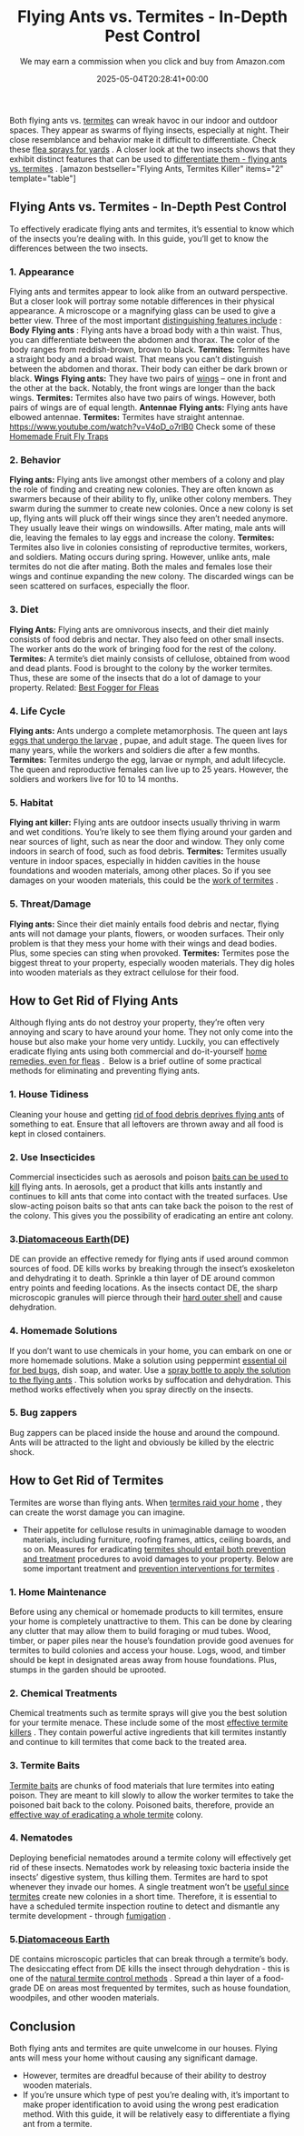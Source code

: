 ﻿---
author: We may earn a commission when you click and buy from Amazon.com
layout: post
title: Flying Ants vs. Termites - In-Depth Pest Control
date: '2025-05-04T20:28:41+00:00'
categories:
- Ants
- Guide
tags: []
slug: /flying-ants-vs-termites/
lastmod: 2025-05-07T12:21:26+03:00
---

Both flying ants vs.
[termites](https://pestpolicy.com/what-does-a-termite-look-like/)
can wreak havoc in our indoor and outdoor spaces. They appear as swarms of flying insects, especially at night.
Their close resemblance and behavior make it difficult to differentiate. Check these
[flea sprays for yards](https://pestpolicy.com/best-flea-spray-for-yard/)
.
A closer look at the two insects shows that they exhibit distinct features that can be used to
[differentiate them - flying ants vs. termites](https://entomology.k-state.edu/extension/diagnostician/lab-news/winged-ants-vs-termites.html)
.
[amazon bestseller="Flying Ants, Termites Killer" items="2" template="table"]
## Flying Ants vs. Termites - In-Depth Pest Control
To effectively eradicate flying ants and termites, it’s essential to know which of the insects you’re dealing with. In this guide, you’ll get to know the differences between the two insects.
### 1. Appearance
Flying ants and termites appear to look alike from an outward perspective. But a closer look will portray some notable differences in their physical appearance.
A microscope or a magnifying glass can be used to give a better view. Three of the most important
[distinguishing features include](https://u.osu.edu/biomuseum/2017/01/30/mites-as-parasitoids-of-invasive-ants/)
:
**Body**
**Flying ants**
: Flying ants have a broad body with a thin waist. Thus, you can differentiate between the abdomen and thorax. The color of the body ranges from reddish-brown, brown to black.
**Termites:**
Termites have a straight body and a broad waist. That means you can’t distinguish between the abdomen and thorax. Their body can either be dark brown or black.
**Wings**
**Flying ants:**
They have two pairs of
[wings](https://pestpolicy.com/do-bed-bugs-have-wings/)
– one in front and the other at the back. Notably, the front wings are longer than the back wings.
**Termites:**
Termites also have two pairs of wings. However, both pairs of wings are of equal length.
**Antennae**
**Flying ants:**
Flying ants have elbowed antennae.
**Termites:**
Termites have straight antennae.
https://www.youtube.com/watch?v=V4oD_o7rlB0
Check some of these
[Homemade Fruit Fly Traps](https://pestpolicy.com/homemade-fruit-fly-trap/)
### 2. Behavior
**Flying ants:**
Flying ants live amongst other members of a colony and play the role of finding and creating new colonies. They are often known as swarmers because of their ability to fly, unlike other colony members.
They swarm during the summer to create new colonies. Once a new colony is set up, flying ants will pluck off their wings since they aren’t needed anymore. They usually leave their wings on windowsills. After mating, male ants will die, leaving the females to lay eggs and increase the colony.
**Termites:**
Termites also live in colonies consisting of reproductive termites, workers, and soldiers. Mating occurs during spring. However, unlike ants, male termites do not die after mating. Both the males and females lose their wings and continue expanding the new colony.
The discarded wings can be seen scattered on surfaces, especially the floor.
### 3. Diet
**Flying Ants:**
Flying ants are omnivorous insects, and their diet mainly consists of food debris and nectar. They also feed on other small insects. The worker ants do the work of bringing food for the rest of the colony.
**Termites:**
A termite’s diet mainly consists of cellulose, obtained from wood and dead plants. Food is brought to the colony by the worker termites. Thus, these are some of the insects that do a lot of damage to your property.
Related:
[Best Fogger for Fleas](https://pestpolicy.com/best-fogger-for-fleas/)
### 4. Life Cycle
**Flying ants:**
Ants undergo a complete metamorphosis. The queen ant lays
[eggs that undergo the larvae](https://pestpolicy.com/does-the-dryer-kill-fleas/)
, pupae, and adult stage. The queen lives for many years, while the workers and soldiers die after a few months.
**Termites:**
Termites undergo the egg, larvae or nymph, and adult lifecycle. The queen and reproductive females can live up to 25 years. However, the soldiers and workers live for 10 to 14 months.
### 5. Habitat
**Flying ant killer:**
Flying ants are outdoor insects usually thriving in warm and wet conditions. You’re likely to see them flying around your garden and near sources of light, such as near the door and window. They only come indoors in search of food, such as food debris.
**Termites:**
Termites usually venture in indoor spaces, especially in hidden cavities in the house foundations and wooden materials, among other places. So if you see damages on your wooden materials, this could be the
[work of termites](https://pestpolicy.com/termite-fumigation/)
.
### 5. Threat/Damage
**Flying ants:**
Since their diet mainly entails food debris and nectar, flying ants will not damage your plants, flowers, or wooden surfaces. Their only problem is that they mess your home with their wings and dead bodies. Plus, some species can sting when provoked.
**Termites:**
Termites pose the biggest threat to your property, especially wooden materials. They dig holes into wooden materials as they extract cellulose for their food.
## **How to Get Rid of Flying Ants**
Although flying ants do not destroy your property, they’re often very annoying and scary to have around your home. They not only come into the house but also make your home very untidy.
Luckily, you can effectively eradicate flying ants using both commercial and do-it-yourself
[home remedies, even for fleas](https://pestpolicy.com/home-remedies-for-fleas/)
.  Below is a brief outline of some practical methods for eliminating and preventing flying ants.
### 1. House Tidiness
Cleaning your house and getting
[rid of food debris deprives flying ants](https://pestpolicy.com/how-to-get-rid-of-ants-in-the-bathroom/)
of something to eat. Ensure that all leftovers are thrown away and all food is kept in closed containers.
### 2. Use Insecticides
Commercial insecticides such as aerosols and poison
[baits can be used to kill](https://pestpolicy.com/combat-max-12-month-roach-killing-bait-review/)
flying ants. In aerosols, get a product that kills ants instantly and continues to kill ants that come into contact with the treated surfaces.
Use slow-acting poison baits so that ants can take back the poison to the rest of the colony. This gives you the possibility of eradicating an entire ant colony.
### 3.[Diatomaceous Earth](https://pestpolicy.com/diatomaceous-earth-for-fleas/)(DE)
DE can provide an effective remedy for flying ants if used around common sources of food. DE kills works by breaking through the insect’s exoskeleton and dehydrating it to death.
Sprinkle a thin layer of DE around common entry points and feeding locations. As the insects contact DE, the sharp microscopic granules will pierce through their
[hard outer shell](https://pestpolicy.com/are-bed-bug-eggs-hard-or-soft/)
and cause dehydration.
### 4. Homemade Solutions
If you don’t want to use chemicals in your home, you can embark on one or more homemade solutions. Make a solution using peppermint
[essential oil for bed bugs,](https://pestpolicy.com/does-lavender-kill-bed-bugs/)
dish soap, and water.
Use a
[spray bottle to apply the solution to the flying ants](https://pestpolicy.com/raid-ant-roach-killer-insecticide-spray-review/)
. This solution works by suffocation and dehydration. This method works effectively when you spray directly on the insects.
### 5. Bug zappers
Bug zappers can be placed inside the house and around the compound. Ants will be attracted to the light and obviously be killed by the electric shock.
## **How to Get Rid of Termites**
Termites are worse than flying ants. When
[termites raid your home](https://pestpolicy.com/home-remedy-for-termites/)
, they can create the worst damage you can imagine.
- Their appetite for cellulose results in unimaginable damage to wooden materials, including furniture, roofing frames, attics, ceiling boards, and so on.
Measures for eradicating
[termites should entail both prevention and treatment](https://pestpolicy.com/subterranean-termites-treatment/)
procedures to avoid damages to your property. Below are some important treatment and
[prevention interventions for termites](https://pestpolicy.com/termite-prevention/)
.
### 1. Home Maintenance
Before using any chemical or homemade products to kill termites, ensure your home is completely unattractive to them. This can be done by clearing any clutter that may allow them to build foraging or mud tubes.
Wood, timber, or paper piles near the house’s foundation provide good avenues for termites to build colonies and access your house. Logs, wood, and timber should be kept in designated areas away from house foundations. Plus, stumps in the garden should be uprooted.
### 2. Chemical Treatments
Chemical treatments such as termite sprays will give you the best solution for your termite menace. These include some of the most
[effective termite killers](https://pestpolicy.com/best-termite-killer/)
.
They contain powerful active ingredients that kill termites instantly and continue to kill termites that come back to the treated area.
### 3. Termite Baits
[Termite baits](https://pestpolicy.com/best-termite-bait-stations/)
are chunks of food materials that lure termites into eating poison. They are meant to kill slowly to allow the worker termites to take the poisoned bait back to the colony.
Poisoned baits, therefore, provide an
[effective way of eradicating a whole termite](https://pestpolicy.com/soil-treatment-for-termites/)
colony.
### 4. Nematodes
Deploying beneficial nematodes around a termite colony will effectively get rid of these insects.
Nematodes work by releasing toxic bacteria inside the insects’ digestive system, thus killing them. Termites are hard to spot whenever they invade our homes.
A single treatment won’t be
[useful since termites](https://pestpolicy.com/how-to-get-rid-of-termites/)
create new colonies in a short time. Therefore, it is essential to have a scheduled termite inspection routine to detect and dismantle any termite development - through
[fumigation](https://pestpolicy.com/termite-fumigation/)
.
### 5.[Diatomaceous Earth](https://pestpolicy.com/diatomaceous-earth/)
DE contains microscopic particles that can break through a termite’s body. The desiccating effect from DE kills the insect through dehydration - this is one of the
[natural termite control methods](https://pestpolicy.com/top-7-natural-termite-control-can-easily/)
.
Spread a thin layer of a food-grade DE on areas most frequented by termites, such as house foundation, woodpiles, and other wooden materials.
## **Conclusion**
Both flying ants and termites are quite unwelcome in our houses. Flying ants will mess your home without causing any significant damage.
- However, termites are dreadful because of their ability to destroy wooden materials.
- If you’re unsure which type of pest you’re dealing with, it’s important to make proper identification to avoid using the wrong pest eradication method.
With this guide, it will be relatively easy to differentiate a flying ant from a termite.